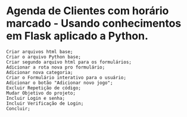 <h1> Agenda de Clientes com horário marcado - Usando conhecimentos em Flask aplicado a Python. </h1>


```
Criar arquivos html base;
Criar o arquivo Python base;
Criar segundo arquivo html para os formulários;
Adicionar a rota nova pro formulário;
Adicionar nova categoria;
Criar o Formulário interativo para o usuário;
Adicionar o botão "Adicionar novo jogo";
Excluir Repetição de código;
Mudar Objetivo do projeto;
Incluir Login e senha;
Incluir Verificação de Login;
Concluir;
```